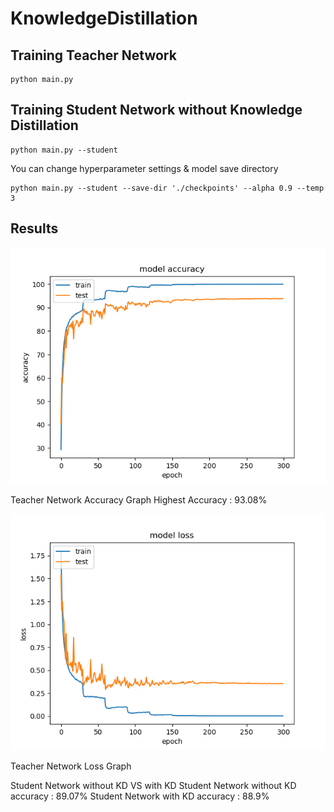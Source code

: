 # KnowledgeDistillation

## Training Teacher Network
    python main.py 
## Training Student Network without Knowledge Distillation
    python main.py --student
 You can change hyperparameter settings & model save directory
 
    python main.py --student --save-dir './checkpoints' --alpha 0.9 --temp 3
    
## Results

![teacheracc](./accuracy_fig.png)

 Teacher Network Accuracy Graph
 Highest Accuracy : 93.08%
 
![teacherloss](./loss_fig.png)

 Teacher Network Loss Graph
 
 Student Network without KD VS with KD
 Student Network without KD accuracy : 89.07%
 Student Network with KD accuracy : 88.9%
